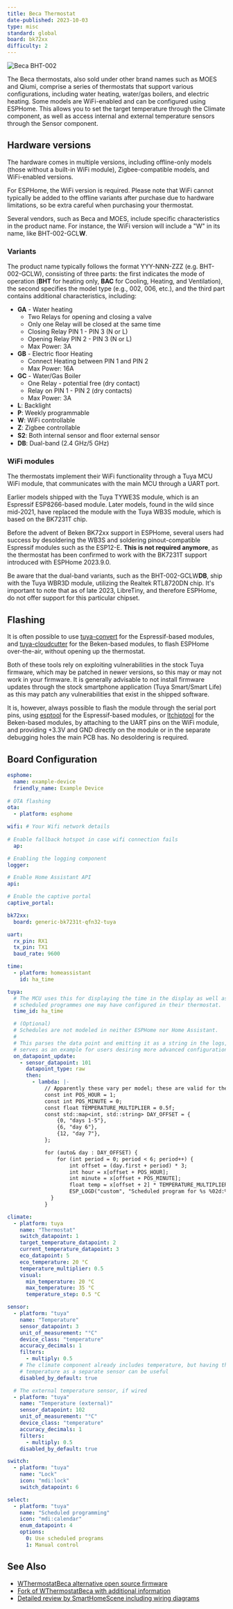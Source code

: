 ```yaml
---
title: Beca Thermostat
date-published: 2023-10-03
type: misc
standard: global
board: bk72xx
difficulty: 2
---
```


![Beca BHT-002](bht-002.jpg "Beca BHT-002")

The Beca thermostats, also sold under other brand names such as MOES and Qiumi,
comprise a series of thermostats that support various configurations, including
water heating, water/gas boilers, and electric heating. Some models are
WiFi-enabled and can be configured using ESPHome. This allows you to set the
target temperature through the Climate component, as well as access internal
and external temperature sensors through the Sensor component.

## Hardware versions

The hardware comes in multiple versions, including offline-only models (those
without a built-in WiFi module), Zigbee-compatible models, and WiFi-enabled
versions.

For ESPHome, the WiFi version is required. Please note that WiFi cannot
typically be added to the offline variants after purchase due to hardware
limitations, so be extra careful when purchasing your thermostat.

Several vendors, such as Beca and MOES, include specific characteristics in the
product name. For instance, the WiFi version will include a "W" in its name,
like BHT-002-GCL**W**.

### Variants

The product name typically follows the format YYY-NNN-ZZZ (e.g. BHT-002-GCLW),
consisting of three parts: the first indicates the mode of operation (**BHT**
for heating only, **BAC** for Cooling, Heating, and Ventilation), the second
specifies the model type (e.g., 002, 006, etc.), and the third part contains
additional characteristics, including:

* **GA** - Water heating
  * Two Relays for opening and closing a valve
  * Only one Relay will be closed at the same time
  * Closing Relay PIN 1 - PIN 3 (N or L)
  * Opening Relay PIN 2 - PIN 3 (N or L)
  * Max Power: 3A
* **GB** - Electric floor Heating
  * Connect Heating between PIN 1 and PIN 2
  * Max Power: 16A
* **GC** - Water/Gas Boiler
  * One Relay - potential free (dry contact)
  * Relay on PIN 1 - PIN 2 (dry contacts)
  * Max Power: 3A
* **L**: Backlight
* **P**: Weekly programmable
* **W**: WiFi controllable
* **Z**: Zigbee controllable
* **S2**: Both internal sensor and ﬂoor external sensor
* **DB**: Dual-band (2.4 GHz/5 GHz)

### WiFi modules

The thermostats implement their WiFi functionality through a Tuya MCU WiFi
module, that communicates with the main MCU through a UART port.

Earlier models shipped with the Tuya TYWE3S module, which is an Espressif
ESP8266-based module. Later models, found in the wild since mid-2021, have
replaced the module with the Tuya WB3S module, which is based on the BK7231T
chip.

Before the advent of Beken BK72xx support in ESPHome, several users had success
by desoldering the WB3S and soldering pinout-compatible Espressif modules such
as the ESP12-E. **This is not required anymore**, as the thermostat has been
confirmed to work with the BK7231T support introduced with ESPHome 2023.9.0.

Be aware that the dual-band variants, such as the BHT-002-GCLW**DB**, ship with
the Tuya WBR3D module, utilizing the Realtek RTL8720DN chip. It's important to
note that as of late 2023, LibreTiny, and therefore ESPHome, do not offer
support for this particular chipset.

## Flashing

It is often possible to use [tuya-convert](/guides/tuya-convert/) for the
Espressif-based modules, and
[tuya-cloudcutter](https://github.com/tuya-cloudcutter/tuya-cloudcutter/)
for the Beken-based modules, to flash ESPHome over-the-air, without opening up
the thermostat.

Both of these tools rely on exploiting vulnerabilities in the stock Tuya
firmware, which may be patched in newer versions, so this may or may not work
in your firmware. It is generally advisable to not install firmware updates
through the stock smartphone application (Tuya Smart/Smart Life) as this may
patch any vulnerabilities that exist in the shipped software.

It is, however, always possible to flash the module through the serial port
pins, using [esptool](https://github.com/espressif/esptool/) for the
Espressif-based modules, or
[ltchiptool](https://github.com/libretiny-eu/ltchiptool) for the Beken-based
modules, by attaching to the UART pins on the WiFi module, and providing +3.3V
and GND directly on the module or in the separate debugging holes the main PCB
has. No desoldering is required.

## Board Configuration

```yaml
esphome:
  name: example-device
  friendly_name: Example Device
    
# OTA flashing
ota:
  - platform: esphome

wifi: # Your Wifi network details
  
# Enable fallback hotspot in case wifi connection fails  
  ap:

# Enabling the logging component
logger:

# Enable Home Assistant API
api:

# Enable the captive portal
captive_portal:

bk72xx:
  board: generic-bk7231t-qfn32-tuya

uart:
  rx_pin: RX1
  tx_pin: TX1
  baud_rate: 9600

time:
  - platform: homeassistant
    id: ha_time

tuya:
  # The MCU uses this for displaying the time in the display as well as for
  # scheduled programmes one may have configured in their thermostat.
  time_id: ha_time

  # (Optional)
  # Schedules are not modeled in neither ESPHome nor Home Assistant.
  #
  # This parses the data point and emitting it as a string in the logs, and
  # serves as an example for users desiring more advanced configurations.
  on_datapoint_update:
    - sensor_datapoint: 101
      datapoint_type: raw
      then:
        - lambda: |-
            // Apparently these vary per model; these are valid for the BHT-002
            const int POS_HOUR = 1;
            const int POS_MINUTE = 0;
            const float TEMPERATURE_MULTIPLIER = 0.5f;
            const std::map<int, std::string> DAY_OFFSET = {
                {0, "days 1-5"},
                {6, "day 6"},
                {12, "day 7"},
            };

            for (auto& day : DAY_OFFSET) {
                for (int period = 0; period < 6; period++) {
                    int offset = (day.first + period) * 3;
                    int hour = x[offset + POS_HOUR];
                    int minute = x[offset + POS_MINUTE];
                    float temp = x[offset + 2] * TEMPERATURE_MULTIPLIER;
                    ESP_LOGD("custom", "Scheduled program for %s %02d:%02d set at %.1f C", day.second.c_str(), hour, minute, temp);
              }
            }

climate:
  - platform: tuya
    name: "Thermostat"
    switch_datapoint: 1
    target_temperature_datapoint: 2
    current_temperature_datapoint: 3
    eco_datapoint: 5
    eco_temperature: 20 °C
    temperature_multiplier: 0.5
    visual:
      min_temperature: 20 °C
      max_temperature: 35 °C
      temperature_step: 0.5 °C

sensor:
  - platform: "tuya"
    name: "Temperature"
    sensor_datapoint: 3
    unit_of_measurement: "°C"
    device_class: "temperature"
    accuracy_decimals: 1
    filters:
      - multiply: 0.5
    # The climate component already includes temperature, but having the
    # temperature as a separate sensor can be useful
    disabled_by_default: true

  # The external temperature sensor, if wired
  - platform: "tuya"
    name: "Temperature (external)"
    sensor_datapoint: 102
    unit_of_measurement: "°C"
    device_class: "temperature"
    accuracy_decimals: 1
    filters:
      - multiply: 0.5
    disabled_by_default: true

switch:
  - platform: "tuya"
    name: "Lock"
    icon: "mdi:lock"
    switch_datapoint: 6

select:
  - platform: "tuya"
    name: "Scheduled programming"
    icon: "mdi:calendar"
    enum_datapoint: 4
    options:
      0: Use scheduled programs
      1: Manual control
```

## See Also

* [WThermostatBeca alternative open source firmware](https://github.com/klausahrenberg/WThermostatBeca)
* [Fork of WThermostatBeca with additional information](https://github.com/fashberg/WThermostatBeca/)
* [Detailed review by SmartHomeScene including wiring diagrams](https://smarthomescene.com/reviews/moes-zigbee-smart-thermostat-bht-002/)
